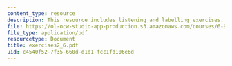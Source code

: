 ```yaml
---
content_type: resource
description: This resource includes listening and labelling exercises.
file: https://ol-ocw-studio-app-production.s3.amazonaws.com/courses/6-911-transcribing-prosodic-structure-of-spoken-utterances-with-tobi-january-iap-2006/c4540f527f35660dd1d1fcc1fd106e6d_exercises2_6.pdf
file_type: application/pdf
resourcetype: Document
title: exercises2_6.pdf
uid: c4540f52-7f35-660d-d1d1-fcc1fd106e6d
---
```

